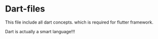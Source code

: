 # Dart-files

This file include all dart concepts. which is required for flutter framework.

Dart is actually a smart language!!!
